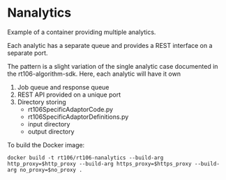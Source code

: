 # Nanalytics

Example of a container providing multiple analytics.

Each analytic has a separate queue and provides a REST interface on a separate port.

The pattern is a slight variation of the single analytic case documented in the
rt106-algorithm-sdk. Here, each analytic will have it own

1. Job queue and response queue
2. REST API provided on a unique port
3. Directory storing
    * rt106SpecificAdaptorCode.py
    * rt106SpecificAdaptorDefinitions.py
    * input directory
    * output directory

To build the Docker image:

```
docker build -t rt106/rt106-nanalytics --build-arg http_proxy=$http_proxy --build-arg https_proxy=$https_proxy --build-arg no_proxy=$no_proxy .
```
